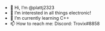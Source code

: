 - 👋 Hi, I’m @plattj2323
- 👀 I’m interested in all things electronic!
- 🌱 I’m currently learning C++
- 📫 How to reach me: Discord: Trovix#8858

<!---
plattj2323/plattj2323 is a ✨ special ✨ repository because its `README.md` (this file) appears on your GitHub profile.
You can click the Preview link to take a look at your changes.
--->

